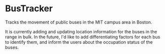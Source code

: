 # BusTracker
Tracks the movement of public buses in the MIT campus area in Boston. 

It is currently adding and updating location information for the buses in the range in bulk. In the future, I'd like to add differentiating factors for each bus to identify them, and inform the users about the occupation status of the buses.
